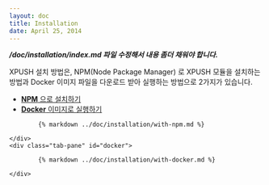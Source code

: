 ```yaml
---
layout: doc
title: Installation
date: April 25, 2014
---
```


***/doc/installation/index.md 파일 수정해서 내용 좀더 채워야 합니다.***

XPUSH 설치 방법은, NPM(Node Package Manager) 로 XPUSH 모듈을 설치하는 방법과 Docker 이미지 파일을 다운로드 받아 실행하는 방법으로 2가지가 있습니다.

<ul id="tabs" class="nav nav-tabs" data-tabs="tabs">
    <li class="active"><a href="#npm" data-toggle="tab"><b>NPM</b> 으로 설치하기</a></li>
    <li><a href="#docker" data-toggle="tab"><b>Docker</b> 이미지로 실행하기</a></li>
</ul>
<div id="my-tab-content" class="tab-content">
    <div class="tab-pane active" id="npm">

			{% markdown ../doc/installation/with-npm.md %}

    </div>
    <div class="tab-pane" id="docker">

			{% markdown ../doc/installation/with-docker.md %}

    </div>
</div>
